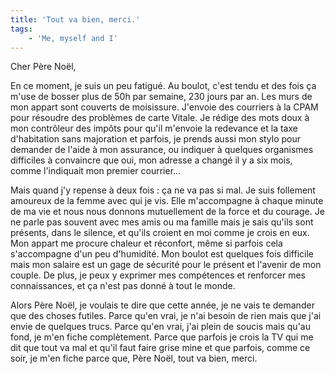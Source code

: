 ```yaml
---
title: 'Tout va bien, merci.'
tags:
    - 'Me, myself and I'
---
```


Cher Père Noël,

En ce moment, je suis un peu fatigué. Au boulot, c'est tendu et des fois ça
m'use de bosser plus de 50h par semaine, 230 jours par an. Les murs de mon
appart sont couverts de moisissure. J'envoie des courriers à la CPAM pour
résoudre des problèmes de carte Vitale. Je rédige des mots doux à mon contrôleur
des impôts pour qu'il m'envoie la redevance et la taxe d'habitation sans
majoration et parfois, je prends aussi mon stylo pour demander de l'aide à mon
assurance, ou indiquer à quelques organismes difficiles à convaincre que oui,
mon adresse a changé il y a six mois, comme l'indiquait mon premier courrier…

Mais quand j'y repense à deux fois : ça ne va pas si mal. Je suis follement
amoureux de la femme avec qui je vis. Elle m'accompagne à chaque minute de ma
vie et nous nous donnons mutuellement de la force et du courage. Je ne parle pas
souvent avec mes amis ou ma famille mais je sais qu'ils sont présents, dans le
silence, et qu'ils croient en moi comme je crois en eux. Mon appart me procure
chaleur et réconfort, même si parfois cela s'accompagne d'un peu d'humidité. Mon
boulot est quelques fois difficile mais mon salaire est un gage de sécurité pour
le présent et l'avenir de mon couple. De plus, je peux y exprimer mes
compétences et renforcer mes connaissances, et ça n'est pas donné à tout le
monde.

Alors Père Noël, je voulais te dire que cette année, je ne vais te demander que
des choses futiles. Parce qu'en vrai, je n'ai besoin de rien mais que j'ai envie
de quelques trucs. Parce qu'en vrai, j'ai plein de soucis mais qu'au fond, je
m'en fiche complètement. Parce que parfois je crois la TV qui me dit que tout va
mal et qu'il faut faire grise mine et que parfois, comme ce soir, je m'en fiche
parce que, Père Noël, tout va bien, merci.
